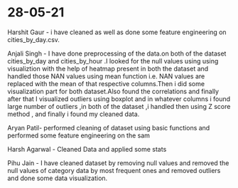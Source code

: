 # 28-05-21
Harshit Gaur - i have cleaned as well as done some feature engineering on cities_by_day.csv.                                                                      

Anjali Singh - I have done preprocessing of the data.on both of the dataset cities_by_day and cities_by_hour .I looked for the null values using using visualiztion with the help of heatmap  present in both the dataset and handled those NAN values using mean function i.e. NAN values are replaced with the mean of that respective columns.Then i did some visualization part for both dataset.Also found the correlations and finally after that I visualized outliers using boxplot and in whatever columns i found large number of outliers ,in both of the dataset ,i handled then using Z score method , and finally i found my cleaned data.

Aryan Patil- performed cleaning of dataset using basic functions and performed some feature engineering on the sam

Harsh Agarwal - Cleaned Data and applied some stats

Pihu Jain  - I have cleaned dataset by removing null values and removed the null values of category data by most frequent ones and removed outliers and done some data visualization.
 

